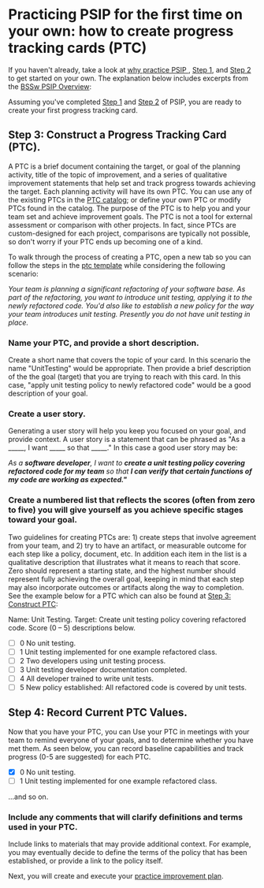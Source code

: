 # Practicing PSIP for the first time on your own: how to create progress tracking cards (PTC)

If you haven't already, take a look at [why practice PSIP ](why_practice_PSIP.md), [Step 1](how_to_start.md), and [Step 2](how_to_set_goals.md) to get started on your own. The explanation below includes excerpts from the [BSSw PSIP Overview](https://github.com/betterscientificsoftware/PSIP-Tools/blob/master/PSIP-Overview.md):

Assuming you've completed [Step 1](how_to_start.md) and [Step 2](how_to_set_goals.md) of PSIP, you are ready to create your first progress tracking card.

## Step 3: Construct a Progress Tracking Card (PTC).

A PTC is a brief document containing the target, or goal of the planning activity, title of the topic of improvement, and a series of qualitative improvement statements that help set and track progress towards achieving the target. Each planning activity will have its own PTC. You can use any of the existing PTCs in the [PTC catalog](https://github.com/bssw-psip/ptc-catalog); or define your own PTC or modify PTCs found in the catalog. The purpose of the PTC is to help you and your team set and achieve improvement goals. The PTC is not a tool for external assessment or comparison with other projects. In fact, since PTCs are custom-designed for each project, comparisons are typically not possible, so don't worry if your PTC ends up becoming one of a kind. 

To walk through the process of creating a PTC, open a new tab so you can follow the steps in the [ptc template](https://github.com/bssw-psip/ptc-catalog/blob/master/.github/ISSUE_TEMPLATE/card-submission.md) while considering the following scenario:

*Your team is planning a significant refactoring of your software base. As part of the refactoring, you want to introduce unit testing, applying it to the newly refactored code. You'd also like to establish a new policy for the way your team introduces unit testing. Presently you do not have unit testing in place.* 

### Name your PTC, and provide a short description.

Create a short name that covers the topic of your card. In this scenario the name "UnitTesting" would be appropriate. Then provide a brief description of the the goal (target) that you are trying to reach with this card. In this case, "apply unit testing policy to newly refactored code" would be a good description of your goal.

### Create a user story.

Generating a user story will help you keep you focused on your goal, and provide context. A user story is a statement that can be phrased as "As a _____, I want _____ so that _____." In this case a good user story may be:

*As a **software developer**, I want to **create a unit testing policy covering refactored code for my team** so that **I can verify that certain functions of my code are working as expected."***

### Create a numbered list that reflects the scores (often from zero to five) you will give yourself as you achieve specific stages toward your goal. 

Two guidelines for creating PTCs are: 1) create steps that involve agreement from your team, and 2) try to have an artifact, or measurable outcome for each step like a policy, document, etc. In addition each item in the list is a qualitative description that illustrates what it means to reach that score. Zero should represent a starting state, and the highest number should represent fully achieving the overall goal, keeping in mind that each step may also incorporate outcomes or artifacts along the way to completion. See the example below for a PTC which can also be found at [Step 3: Construct PTC](https://github.com/betterscientificsoftware/PSIP-Tools/blob/master/PSIP-Overview.md):

Name: Unit Testing. Target: Create unit testing policy covering refactored code. Score (0 – 5) descriptions below.	
- [ ] 0 	No unit testing.
- [ ] 1 	Unit testing implemented for one example refactored class.
- [ ] 2 	Two developers using unit testing process.
- [ ] 3 	Unit testing developer documentation completed.
- [ ] 4 	All developer trained to write unit tests.
- [ ] 5 	New policy established: All refactored code is covered by unit tests.

## Step 4: Record Current PTC Values.

Now that you have your PTC, you can Use your PTC in meetings with your team to remind everyone of your goals, and to determine whether you have met them. As seen below, you can record baseline capabilities and track progress (0-5 are suggested) for each PTC.

- [x] 0 	No unit testing.
- [ ] 1 	Unit testing implemented for one example refactored class.

...and so on.

### Include any comments that will clarify definitions and terms used in your PTC. 
Include links to materials that may provide additional context. For example, you may eventually decide to define the terms of the policy that has been established, or provide a link to the policy itself.

Next, you will create and execute your [practice improvement plan](how_to_execute_plan.md).






